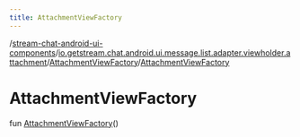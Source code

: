 ```yaml
---
title: AttachmentViewFactory
---
```

/[stream-chat-android-ui-components](../../index.md)/[io.getstream.chat.android.ui.message.list.adapter.viewholder.attachment](../index.md)/[AttachmentViewFactory](index.md)/[AttachmentViewFactory](AttachmentViewFactory.md)  
  
  
  
# AttachmentViewFactory  
fun [AttachmentViewFactory](AttachmentViewFactory.md)()
